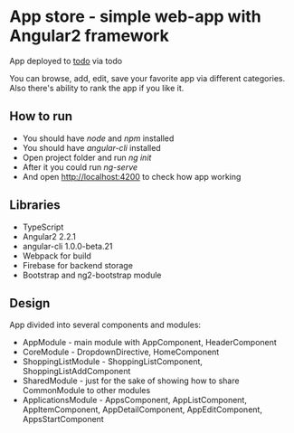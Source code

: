 # App store - simple web-app with Angular2 framework

App deployed to [todo](todo) via todo

You can browse, add, edit, save your favorite app via different categories.
Also there's ability to rank the app if you like it.

How to run
----------

* You should have *node* and *npm* installed
* You should have *angular-cli* installed
* Open project folder and run *ng init*
* After it you could run *ng-serve*
* And open [http://localhost:4200](http://localhost:4200) to check how app working

Libraries
---------
* TypeScript
* Angular2 2.2.1
* angular-cli 1.0.0-beta.21
* Webpack for build
* Firebase for backend storage
* Bootstrap and ng2-bootstrap module

Design
------
App divided into several components and modules:

* AppModule - main module with AppComponent, HeaderComponent
* CoreModule - DropdownDirective, HomeComponent
* ShoppingListModule - ShoppingListComponent, ShoppingListAddComponent
* SharedModule - just for the sake of showing how to share CommonModule to other modules
* ApplicationsModule - AppsComponent, AppListComponent, AppItemComponent, AppDetailComponent, AppEditComponent, AppsStartComponent
